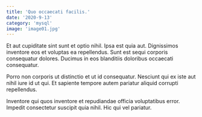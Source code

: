 ```yaml
---
title: 'Quo occaecati facilis.'
date: '2020-9-13'
category: 'mysql'
image: 'image01.jpg'
---
```


Et aut cupiditate sint sunt et optio nihil. Ipsa est quia aut. Dignissimos inventore eos et voluptas ea repellendus. Sunt est sequi corporis consequatur dolores. Ducimus in eos blanditiis doloribus occaecati consequatur.
 Porro non corporis ut distinctio et ut id consequatur. Nesciunt qui ex iste aut nihil iure id ut qui. Et sapiente tempore autem pariatur aliquid corrupti repellendus.
 Inventore qui quos inventore et repudiandae officia voluptatibus error. Impedit consectetur suscipit quia nihil. Hic qui vel pariatur.
